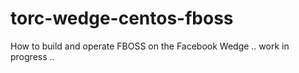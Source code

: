 # torc-wedge-centos-fboss

How to build and operate FBOSS on the Facebook Wedge .. work in progress .. 
